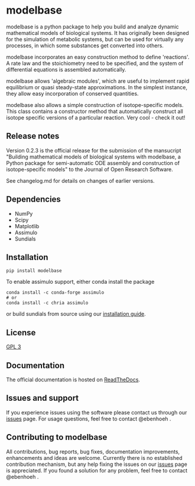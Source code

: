 # modelbase

modelbase is a python package to help you build and analyze dynamic mathematical models of biological systems. It has originally been designed for the simulation of metabolic systems, but can be used for virtually any processes, in which some substances get converted into others.

modelbase incorporates an easy construction method to define 'reactions'. A rate law and the stoichiometry need to be specified, and the system of differential equations is assembled automatically.

modelbase allows 'algebraic modules', which are useful to implement rapid equilibrium or quasi steady-state approximations. In the simplest instance, they allow easy incorporation of conserved quantities.

modelbase also allows a simple construction of isotope-specific models. This class contains a constructor method that automatically construct all isotope specific versions of a particular reaction. Very cool - check it out!

## Release notes
Version 0.2.3 is the official release for the submission of the
mansucript "Building mathematical models of biological systems
with modelbase, a Python package for semi-automatic ODE assembly
and construction of isotope-specific models" to the Journal of Open
Research Software.

See changelog.md for details on changes of earlier versions.

## Dependencies
* NumPy
* Scipy
* Matplotlib
* Assimulo
* Sundials

## Installation

```python3
pip install modelbase
```

To enable assimulo support, either conda install the package

```python3
conda install -c conda-forge assimulo
# or
conda install -c chria assimulo
```

or build sundials from source using our [installation guide](https://gitlab.com/ebenhoeh/modelbase/blob/master/docs/sundials-installation.rst).


## License
[GPL 3](https://gitlab.com/ebenhoeh/modelbase/blob/master/LICENSE)

## Documentation
The official documentation is hosted on [ReadTheDocs](https://modelbase.readthedocs.io/en/latest/).

## Issues and support
If you experience issues using the software please contact us through our [issues](https://gitlab.com/ebenhoeh/modelbase/issues) page. For usage questions, feel free to contact @ebenhoeh .

## Contributing to modelbase
All contributions, bug reports, bug fixes, documentation improvements, enhancements and ideas are welcome.
Currently there is no established contribution mechanism, but any help fixing the issues on our [issues](https://gitlab.com/ebenhoeh/modelbase/issues) page is appreciated. If you found a solution for any problem, feel free to contact @ebenhoeh .
